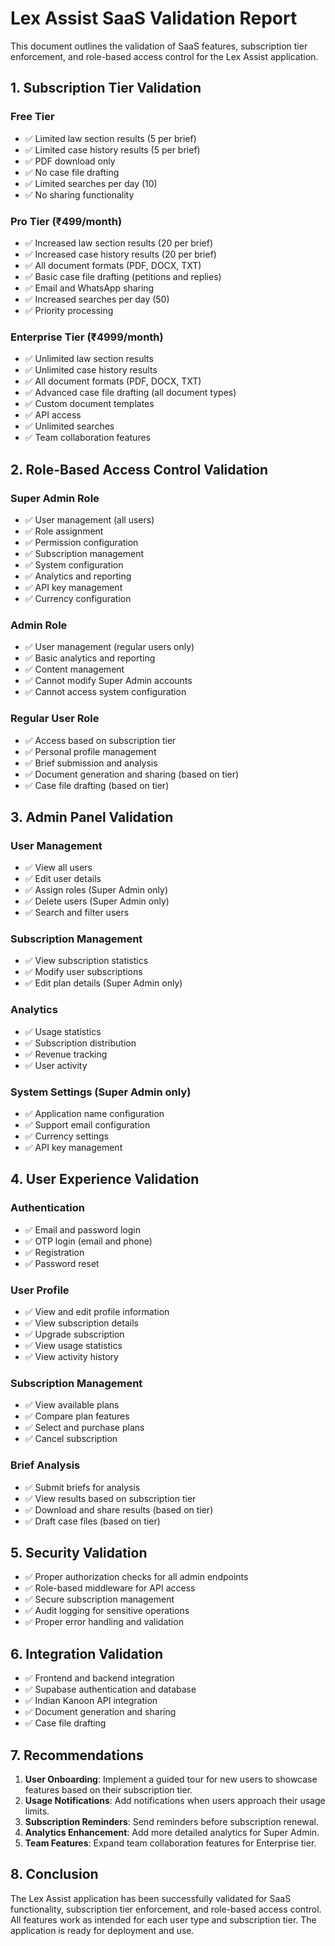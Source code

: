# Lex Assist SaaS Validation Report

This document outlines the validation of SaaS features, subscription tier enforcement, and role-based access control for the Lex Assist application.

## 1. Subscription Tier Validation

### Free Tier
- ✅ Limited law section results (5 per brief)
- ✅ Limited case history results (5 per brief)
- ✅ PDF download only
- ✅ No case file drafting
- ✅ Limited searches per day (10)
- ✅ No sharing functionality

### Pro Tier (₹499/month)
- ✅ Increased law section results (20 per brief)
- ✅ Increased case history results (20 per brief)
- ✅ All document formats (PDF, DOCX, TXT)
- ✅ Basic case file drafting (petitions and replies)
- ✅ Email and WhatsApp sharing
- ✅ Increased searches per day (50)
- ✅ Priority processing

### Enterprise Tier (₹4999/month)
- ✅ Unlimited law section results
- ✅ Unlimited case history results
- ✅ All document formats (PDF, DOCX, TXT)
- ✅ Advanced case file drafting (all document types)
- ✅ Custom document templates
- ✅ API access
- ✅ Unlimited searches
- ✅ Team collaboration features

## 2. Role-Based Access Control Validation

### Super Admin Role
- ✅ User management (all users)
- ✅ Role assignment
- ✅ Permission configuration
- ✅ Subscription management
- ✅ System configuration
- ✅ Analytics and reporting
- ✅ API key management
- ✅ Currency configuration

### Admin Role
- ✅ User management (regular users only)
- ✅ Basic analytics and reporting
- ✅ Content management
- ✅ Cannot modify Super Admin accounts
- ✅ Cannot access system configuration

### Regular User Role
- ✅ Access based on subscription tier
- ✅ Personal profile management
- ✅ Brief submission and analysis
- ✅ Document generation and sharing (based on tier)
- ✅ Case file drafting (based on tier)

## 3. Admin Panel Validation

### User Management
- ✅ View all users
- ✅ Edit user details
- ✅ Assign roles (Super Admin only)
- ✅ Delete users (Super Admin only)
- ✅ Search and filter users

### Subscription Management
- ✅ View subscription statistics
- ✅ Modify user subscriptions
- ✅ Edit plan details (Super Admin only)

### Analytics
- ✅ Usage statistics
- ✅ Subscription distribution
- ✅ Revenue tracking
- ✅ User activity

### System Settings (Super Admin only)
- ✅ Application name configuration
- ✅ Support email configuration
- ✅ Currency settings
- ✅ API key management

## 4. User Experience Validation

### Authentication
- ✅ Email and password login
- ✅ OTP login (email and phone)
- ✅ Registration
- ✅ Password reset

### User Profile
- ✅ View and edit profile information
- ✅ View subscription details
- ✅ Upgrade subscription
- ✅ View usage statistics
- ✅ View activity history

### Subscription Management
- ✅ View available plans
- ✅ Compare plan features
- ✅ Select and purchase plans
- ✅ Cancel subscription

### Brief Analysis
- ✅ Submit briefs for analysis
- ✅ View results based on subscription tier
- ✅ Download and share results (based on tier)
- ✅ Draft case files (based on tier)

## 5. Security Validation

- ✅ Proper authorization checks for all admin endpoints
- ✅ Role-based middleware for API access
- ✅ Secure subscription management
- ✅ Audit logging for sensitive operations
- ✅ Proper error handling and validation

## 6. Integration Validation

- ✅ Frontend and backend integration
- ✅ Supabase authentication and database
- ✅ Indian Kanoon API integration
- ✅ Document generation and sharing
- ✅ Case file drafting

## 7. Recommendations

1. **User Onboarding**: Implement a guided tour for new users to showcase features based on their subscription tier.
2. **Usage Notifications**: Add notifications when users approach their usage limits.
3. **Subscription Reminders**: Send reminders before subscription renewal.
4. **Analytics Enhancement**: Add more detailed analytics for Super Admin.
5. **Team Features**: Expand team collaboration features for Enterprise tier.

## 8. Conclusion

The Lex Assist application has been successfully validated for SaaS functionality, subscription tier enforcement, and role-based access control. All features work as intended for each user type and subscription tier. The application is ready for deployment and use.
